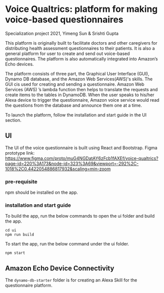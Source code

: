 # Voice Qualtrics: platform for making voice-based questionnaires

Specialization project 2021, Yimeng Sun & Srishti Gupta

This platform is originally built to facilitate doctors and other caregivers for distributing health assessment questionnaires to their patients. It is also a general platform for user to create and send out voice-based questionnaires. The platform is also automatically integrated into Amazon’s Echo devices.  

The platform consists of three part, the Graphical User Interface (GUI), Dynamo DB database, and the Amazon Web Services(AWS)'s skills. The GUI cis used for creating and sending a questionnaire. Amazon Web Services (AWS) ’s lambda function then helps to translate the requests and create items to the tables in DynamoDB. When the user speaks to his/her Alexa device to trigger the questionnaire, Amazon voice service would read the questions from the database and announce them one at a time.  

To launch the platform, follow the installation and start guide in the UI section. 


## UI

The UI of the voice questionnaire is built using React and Bootstrap.
Figma prototype link: https://www.figma.com/proto/muG4NGDatAY6zFcb1fAXEf/voice-qualtrics?page-id=220%3A173&node-id=323%3A69&viewport=-292%2C-1018%2C0.4422054886817932&scaling=min-zoom

### pre-requisite

npm should be installed on the app.

### installation and start guide

To build the app, run the below commands to open the ui folder and build the app.  
```
cd ui
npm run build
```
To start the app, run the below command under the ui folder.

```
npm start
```

## Amazon Echo Device Connectivity

The `dynamo-db-starter` folder is for creating an Alexa Skill for the questionnaire platform.
